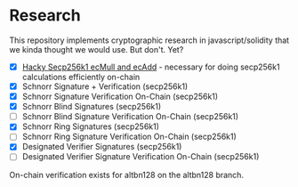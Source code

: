 # Research

This repository implements cryptographic research in javascript/solidity that we kinda thought we would use. But don't. Yet?

- [x] [Hacky Secp256k1 ecMull and ecAdd](https://ethresear.ch/t/you-can-kinda-abuse-ecrecover-to-do-ecmul-in-secp256k1-today/2384/10) - necessary for doing secp256k1 calculations efficiently on-chain
- [x] Schnorr Signature + Verification (secp256k1)
- [x] Schnorr Signature Verification On-Chain (secp256k1)
- [x] Schnorr Blind Signatures (secp256k1)
- [ ] Schnorr Blind Signature Verification On-Chain (secp256k1)
- [x] Schnorr Ring Signatures (secp256k1)
- [ ] Schnorr Ring Signature Verification On-Chain (secp256k1)
- [x] Designated Verifier Signatures (secp256k1)
- [ ] Designated Verifier Signature Verification On-Chain (secp256k1)

On-chain verification exists for altbn128 on the altbn128 branch.